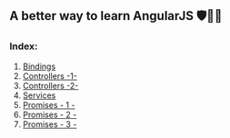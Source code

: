 ## A better way to learn AngularJS 🛡💪🏼

### Index:
1. <a href="/bindings/example1.html"> Bindings </a>
2. <a href="/controllers/ex1/example1.html"> Controllers -1- </a>
3. <a href="/controllers/ex2/example2.html"> Controllers -2- </a>
4. <a href="/services/ex1.html"> Services </a>
5. <a href="/promises/ex1/ex1.html"> Promises - 1 - </a>
6. <a href="/promises/ex2/ex2.html"> Promises - 2 - </a>
7. <a href="/promises/ex3/ex3.html"> Promises - 3 - </a>
